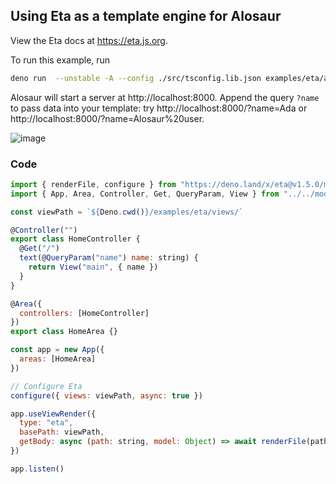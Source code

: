 ## Using Eta as a template engine for Alosaur

View the Eta docs at https://eta.js.org.

To run this example, run

```bash
deno run  --unstable -A --config ./src/tsconfig.lib.json examples/eta/app.ts
```

Alosaur will start a server at http://localhost:8000. Append the query `?name` to pass data into your template: try http://localhost:8000/?name=Ada or http://localhost:8000/?name=Alosaur%20user.

![image](https://user-images.githubusercontent.com/25597854/92666064-72fec600-f2c5-11ea-9a70-1a93d6792c21.png)

### Code

```js
import { renderFile, configure } from "https://deno.land/x/eta@v1.5.0/mod.ts"
import { App, Area, Controller, Get, QueryParam, View } from "../../mod.ts"

const viewPath = `${Deno.cwd()}/examples/eta/views/`

@Controller("")
export class HomeController {
  @Get("/")
  text(@QueryParam("name") name: string) {
    return View("main", { name })
  }
}

@Area({
  controllers: [HomeController]
})
export class HomeArea {}

const app = new App({
  areas: [HomeArea]
})

// Configure Eta
configure({ views: viewPath, async: true })

app.useViewRender({
  type: "eta",
  basePath: viewPath,
  getBody: async (path: string, model: Object) => await renderFile(path, model)
})

app.listen()
```
